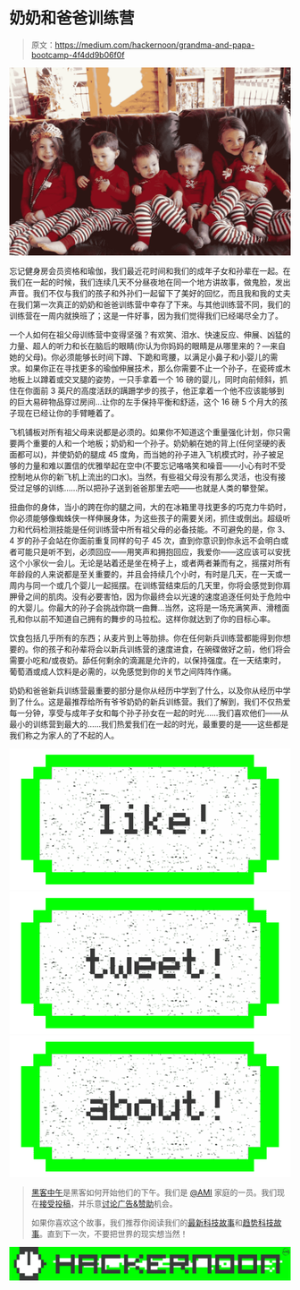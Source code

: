 # 奶奶和爸爸训练营

> 原文：<https://medium.com/hackernoon/grandma-and-papa-bootcamp-4f4dd9b06f0f>

![](img/e6192f59387b7d4bac6f916959d688c7.png)

忘记健身房会员资格和瑜伽，我们最近花时间和我们的成年子女和孙辈在一起。在我们在一起的时候，我们连续几天不分昼夜地在同一个地方讲故事，做鬼脸，发出声音。我们不仅与我们的孩子和外孙们一起留下了美好的回忆，而且我和我的丈夫在我们第一次真正的奶奶和爸爸训练营中幸存了下来。与其他训练营不同，我们的训练营在一周内就换班了；这是一件好事，因为我们觉得我们已经竭尽全力了。

一个人如何在祖父母训练营中变得坚强？有欢笑、泪水、快速反应、伸展、凶猛的力量、超人的听力和长在脑后的眼睛(你认为你妈妈的眼睛是从哪里来的？—来自她的父母)。你必须能够长时间下蹲、下跪和弯腰，以满足小鼻子和小婴儿的需求。如果你正在寻找更多的瑜伽伸展技术，那么你需要不止一个孙子，在瓷砖或木地板上以蹲着或交叉腿的姿势，一只手拿着一个 16 磅的婴儿，同时向前倾斜，抓住在你面前 3 英尺的高度活跃的蹒跚学步的孩子，他正拿着一个他不应该能够到的巨大易碎物品穿过房间…让你的左手保持平衡和舒适，这个 16 磅 5 个月大的孩子现在已经让你的手臂睡着了。

飞机铺板对所有祖父母来说都是必须的。如果你不知道这个重量强化计划，你只需要两个重要的人和一个地板；奶奶和一个孙子。奶奶躺在她的背上(任何坚硬的表面都可以)，并使奶奶的腿成 45 度角，而当她的孙子进入飞机模式时，孙子被足够的力量和难以置信的优雅举起在空中(不要忘记咯咯笑和噪音——小心有时不受控制地从你的新飞机上流出的口水)。当然，有些祖父母没有那么灵活，也没有接受过足够的训练……所以把孙子送到爸爸那里去吧——也就是人类的攀登架。

扭曲你的身体，当小的跨在你的腿之间，大的在冰箱里寻找更多的巧克力牛奶时，你必须能够像蜘蛛侠一样伸展身体，为这些孩子的需要关闭，抓住或倒出。超级听力和代码检测技能是任何训练营中所有祖父母的必备技能。不可避免的是，你 3、4 岁的孙子会站在你面前重复同样的句子 45 次，直到你意识到你永远不会明白或者可能只是听不到，必须回应——用笑声和拥抱回应，我爱你——这应该可以安抚这个小家伙一会儿。无论是站着还是坐在椅子上，或者两者兼而有之，摇摆对所有年龄段的人来说都是至关重要的，并且会持续几个小时，有时是几天，在一天或一周内与同一个或几个婴儿一起摇摆。在训练营结束后的几天里，你将会感觉到你肩胛骨之间的肌肉。没有必要害怕，因为你最终会以光速的速度追逐任何处于危险中的大婴儿。你最大的孙子会挑战你跳一曲舞…当然，这将是一场充满笑声、滑稽面孔和你以前不知道自己拥有的舞步的马拉松。这样你就达到了你的目标心率。

饮食包括几乎所有的东西；从麦片到上等肋排。你在任何新兵训练营都能得到你想要的。你的孩子和孙辈将会以新兵训练营的速度进食，在碗碟做好之前，他们将会需要小吃和/或夜奶。舔任何剩余的滴漏是允许的，以保持强度。在一天结束时，葡萄酒或成人饮料是必需的，以免感觉到你的关节之间阵阵作痛。

奶奶和爸爸新兵训练营最重要的部分是你从经历中学到了什么，以及你从经历中学到了什么。这是最推荐给所有爷爷奶奶的新兵训练营。我们了解到，我们不仅热爱每一分钟，享受与成年子女和每个孙子孙女在一起的时光……我们喜欢他们——从最小的训练营到最大的……我们热爱我们在一起的时光，最重要的是——这些都是我们称之为家人的了不起的人。

[![](img/50ef4044ecd4e250b5d50f368b775d38.png)](http://bit.ly/HackernoonFB)[![](img/979d9a46439d5aebbdcdca574e21dc81.png)](https://goo.gl/k7XYbx)[![](img/2930ba6bd2c12218fdbbf7e02c8746ff.png)](https://goo.gl/4ofytp)

> [黑客中午](http://bit.ly/Hackernoon)是黑客如何开始他们的下午。我们是 [@AMI](http://bit.ly/atAMIatAMI) 家庭的一员。我们现在[接受投稿](http://bit.ly/hackernoonsubmission)，并乐意[讨论广告&赞助](mailto:partners@amipublications.com)机会。
> 
> 如果你喜欢这个故事，我们推荐你阅读我们的[最新科技故事](http://bit.ly/hackernoonlatestt)和[趋势科技故事](https://hackernoon.com/trending)。直到下一次，不要把世界的现实想当然！

[![](img/be0ca55ba73a573dce11effb2ee80d56.png)](https://goo.gl/Ahtev1)